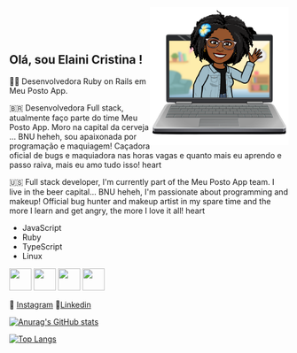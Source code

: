 <img align="right" width="250px" style="margin-top:-20px" src="https://github.com/elainicristina/elainicristina/blob/main/elaini.png">

</br>
</br>


## Olá, sou Elaini Cristina !


👩‍💻 Desenvolvedora Ruby on Rails em Meu Posto App.

🇧🇷 Desenvolvedora Full stack, atualmente faço parte do time Meu Posto App. Moro na capital da cerveja ... BNU heheh, sou apaixonada por programação e maquiagem! Caçadora oficial de bugs e maquiadora nas horas vagas e quanto mais eu aprendo e passo raiva, mais eu amo tudo isso! heart

🇺🇸 Full stack developer, I'm currently part of the Meu Posto App team. I live in the beer capital... BNU heheh, I'm passionate about programming and makeup! Official bug hunter and makeup artist in my spare time and the more I learn and get angry, the more I love it all! heart

- JavaScript
- Ruby
- TypeScript
- Linux

 <img src="https://upload.wikimedia.org/wikipedia/commons/thumb/9/99/Unofficial_JavaScript_logo_2.svg/640px-Unofficial_JavaScript_logo_2.svg.png" width="40" height="40"/> <img src="https://upload.wikimedia.org/wikipedia/commons/thumb/7/73/Ruby_logo.svg/800px-Ruby_logo.svg.png" width="40" height="40"/> <img src="https://appmasters.io/static/typescript-logo-26cc95f255ccb936d154b43614f61602.png" width="40" height="40"/> <img src="https://cdn.jsdelivr.net/gh/devicons/devicon/icons/linux/linux-original.svg" width="40" height="40"/>





📸 [Instagram](https://www.instagram.com/elainiicristina/)  💼[Linkedin](https://www.linkedin.com/in/elaini-cristina-85234820a/)  

[![Anurag's GitHub stats](https://github-readme-stats.vercel.app/api?username=elainicristina)](https://github.com/elainicristina/github-readme-stats?theme=dark)

[![Top Langs](https://github-readme-stats.vercel.app/api/top-langs/?username=elainicristina&layout=compact)](https://github.com/elainicristina/github-readme-stats)
 

